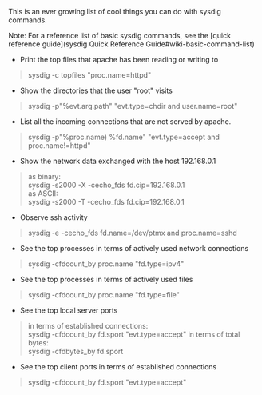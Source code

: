 This is an ever growing list of cool things you can do with sysdig commands.  
  
Note: For a reference list of basic sysdig commands, see the [quick reference guide](sysdig Quick Reference Guide#wiki-basic-command-list)  
  
* Print the top files that apache has been reading or writing to
> sysdig -c topfiles "proc.name=httpd"

* Show the directories that the user "root" visits
> sysdig -p"%evt.arg.path" "evt.type=chdir and user.name=root"

* List all the incoming connections that are not served by apache.
> sysdig -p"%proc.name) %fd.name" "evt.type=accept and proc.name!=httpd"

* Show the network data exchanged with the host 192.168.0.1  
> as binary:  
> sysdig -s2000 -X -cecho_fds fd.cip=192.168.0.1  
as ASCII:  
> sysdig -s2000 -T -cecho_fds fd.cip=192.168.0.1

* Observe ssh activity
> sysdig -e -cecho_fds fd.name=/dev/ptmx and proc.name=sshd

* See the top processes in terms of actively used network connections
> sysdig -cfdcount_by proc.name "fd.type=ipv4"

* See the top processes in terms of actively used files
> sysdig -cfdcount_by proc.name "fd.type=file"

* See the top local server ports  
> in terms of established connections:  
> sysdig -cfdcount_by fd.sport "evt.type=accept"
> in terms of total bytes:  
> sysdig -cfdbytes_by fd.sport

* See the top client ports in terms of established connections  
> sysdig -cfdcount_by fd.sport "evt.type=accept"
